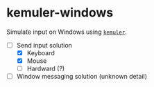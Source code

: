 # kemuler-windows
Simulate input on Windows using [`kemuler`][1].

- [ ] Send input solution
  - [x] Keyboard
  - [x] Mouse
  - [ ] Hardward (?)
- [ ] Window messaging solution (unknown detail)

[1]: https://github.com/kemuler/kemuler/ "kemuler Repository"
[2]: https://github.com/enigo-rs/enigo/ "enigo Repository"
[3]: https://github.com/enigo-rs/enigo/issues/172/ "enigo's issue"
